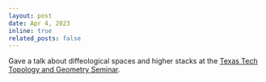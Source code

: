 ```yaml
---
layout: post
date: Apr 4, 2023
inline: true
related_posts: false
---
```


Gave a talk about diffeological spaces and higher stacks at the [Texas Tech Topology and Geometry Seminar](https://dmitripavlov.org/geometry).